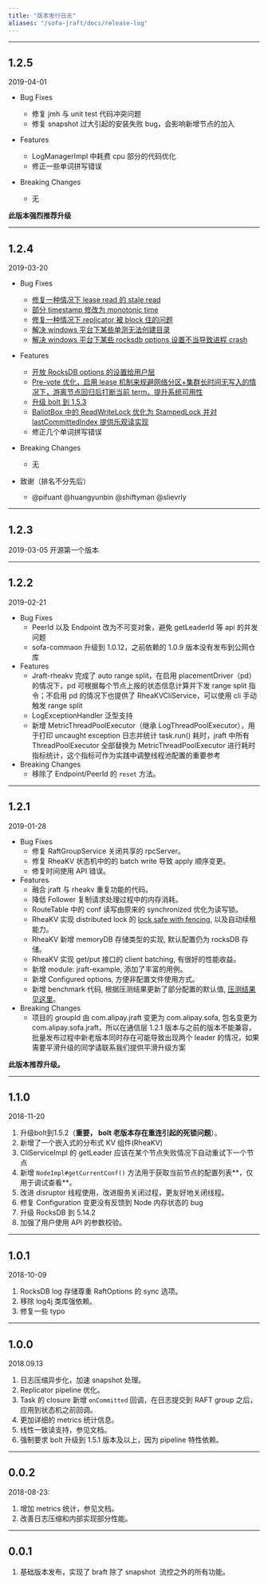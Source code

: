 ```yaml
---
title: "版本发行日志"
aliases: "/sofa-jraft/docs/release-log"
---
```


---
## 1.2.5
2019-04-01
* Bug Fixes
    - 修复 jmh 与 unit test 代码冲突问题
    - 修复 snapshot 过大引起的安装失败 bug，会影响新增节点的加入

* Features
    - LogManagerImpl 中耗费 cpu 部分的代码优化
    - 修正一些单词拼写错误
* Breaking Changes
	- 无

__此版本强烈推荐升级__

---
## 1.2.4
2019-03-20
* Bug Fixes
    - [修复一种情况下 lease read 的 stale read](https://github.com/alipay/sofa-jraft/pull/34)
    - [部分 timestamp 修改为 monotonic time](https://github.com/alipay/sofa-jraft/issues/24)
    - [修复一种情况下 replicator 被 block 住的问题](https://github.com/alipay/sofa-jraft/pull/19)
    - [解决 windows 平台下某些单测无法创建目录](https://github.com/alipay/sofa-jraft/pull/51)
    - [解决 windows 平台下某些 rocksdb options 设置不当导致进程 crash](https://github.com/alipay/sofa-jraft/pull/22)

* Features
    - [开放 RocksDB options 的设置给用户层](https://github.com/alipay/sofa-jraft/issues/20)
    - [Pre-vote 优化，启用 lease 机制来规避网络分区+集群长时间无写入的情况下，游离节点回归后打断当前 term，提升系统可用性](https://github.com/alipay/sofa-jraft/issues/15)
    - [升级 bolt 到 1.5.3](https://github.com/alipay/sofa-jraft/issues/10)
    - [BallotBox 中的 ReadWriteLock 优化为 StampedLock 并对 lastCommittedIndex 提供乐观读实现](https://github.com/alipay/sofa-jraft/pull/3)
    - 修正几个单词拼写错误
* Breaking Changes
	- 无

* 致谢（排名不分先后）
    - @pifuant @huangyunbin @shiftyman @slievrly

---
## 1.2.3
2019-03-05
开源第一个版本

---
## 1.2.2
2019-02-21
* Bug Fixes
	- PeerId 以及 Endpoint 改为不可变对象，避免 getLeaderId 等 api 的并发问题
	- sofa-commaon 升级到 1.0.12，之前依赖的 1.0.9 版本没有发布到公网仓库
* Features
	- Jraft-rheakv 完成了 auto range split，在启用 placementDriver（pd）的情况下，pd 可根据每个节点上报的状态信息计算并下发 range split 指令；不启用 pd 的情况下也提供了 RheaKVCliService，可以使用 cli 手动触发 range split
	- LogExceptionHandler 泛型支持
	- 新增 MetricThreadPoolExecutor（继承 LogThreadPoolExecutor），用于打印 uncaught exception 日志并统计 task.run() 耗时，jraft 中所有 ThreadPoolExecutor 全部替换为 MetricThreadPoolExecutor 进行耗时指标统计，这个指标可作为实践中调整线程池配置的重要参考
* Breaking Changes
	- 移除了 Endpoint/PeerId 的 `reset` 方法。

---
## 1.2.1
2019-01-28
* Bug Fixes
 	- 修复 RaftGroupService 关闭共享的 rpcServer。
 	- 修复 RheaKV 状态机中的的 batch write 导致 apply 顺序变更。
 	- 修复时间使用 API 错误。
* Features
	- 融合 jraft 与 rheakv 重复功能的代码。
	- 降低 Follower 复制请求处理过程中的内存消耗。
	- RouteTable 中的 conf 读写由原来的 synchronized 优化为读写锁。
  	- RheaKV 实现 distributed lock 的 [lock safe with fencing](http://martin.kleppmann.com/2016/02/08/how-to-do-distributed-locking.html), 以及自动续租能力。
  	- RheaKV 新增 memoryDB 存储类型的实现, 默认配置仍为 rocksDB 存储。
  	- RheaKV 实现 get/put 接口的 client batching, 有很好的性能收益。
  	- 新增 module: jraft-example, 添加了丰富的用例。
  	- 新增 Configured options, 方便非配置文件使用方式。
  	- 新增 benchmark 代码, 根据压测结果更新了部分配置的默认值, [压测结果见这里](https://yuque.antfin-inc.com/middleware/jraft/plb4mg)。
* Breaking Changes
	- 项目的 groupId 由 com.alipay.jraft 变更为 com.alipay.sofa, 包名变更为 com.alipay.sofa.jraft，所以在通信层 1.2.1 版本与之前的版本不能兼容，批量发布过程中新老版本同时存在可能导致出现两个 leader 的情况，如果需要平滑升级的同学请联系我们提供平滑升级方案


**此版本推荐升级。**

---
## 1.1.0
2018-11-20
1. 升级bolt到1.5.2（**重要， bolt 老版本存在重连引起的死锁问题**）。<br />
1. 新增了一个嵌入式的分布式 KV 组件(RheaKV)<br />
1. CliServiceImpl 的 getLeader 应该在某个节点失败情况下自动重试下一个节点<br />
1. 新增 `NodeImpl#getCurrentConf()` 方法用于获取当前节点的配置列表**，仅用于调试查看**。<br />
1. 改进 disruptor 线程使用，改进服务关闭过程，更友好地关闭线程。<br />
1. 修复 Configuration 变更没有反馈到 Node 内存状态的 bug<br />
1. 升级 RocksDB 到 5.14.2<br />
1. 加强了用户使用 API 的参数校验。<br />
---
## 1.0.1
2018-10-09

1. RocksDB log 存储尊重 RaftOptions 的 sync 选项。<br />
1. 移除 log4j 类库强依赖。<br />
1. 修复一些 typo<br />

---
## 1.0.0 
2018.09.13
1. 日志压缩异步化，加速 snapshot 处理。<br />
1. Replicator pipeline 优化。<br />
1. Task 的 closure 新增 `onCommitted` 回调，在日志提交到 RAFT group 之后，应用到状态机之前回调。<br />
1. 更加详细的 metrics 统计信息。<br />
1. 线性一致读支持，参见文档。<br />
1. 强制要求 bolt 升级到 1.5.1 版本及以上，因为 pipeline 特性依赖。<br />

---
## 0.0.2
2018-08-23:
1. 增加 metrics 统计，参见文档。 <br />
1. 改善日志压缩和内部实现部分性能。<br />
---
## 0.0.1

1. 基础版本发布，实现了 braft 除了 snapshot  流控之外的所有功能。<br />
